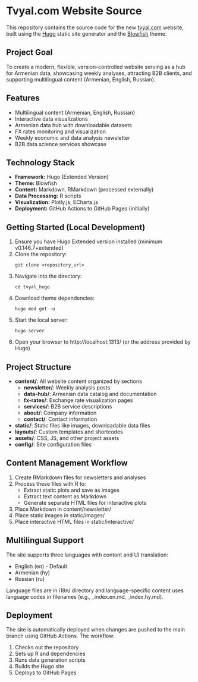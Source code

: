 # **Tvyal.com Website Source**
This repository contains the source code for the new [tvyal.com](http://tvyal.com) website, built using the [Hugo](https://gohugo.io/) static site generator and the [Blowfish](https://blowfish.page/) theme.

## **Project Goal**
To create a modern, flexible, version-controlled website serving as a hub for Armenian data, showcasing weekly analyses, attracting B2B clients, and supporting multilingual content (Armenian, English, Russian).

## **Features**
- Multilingual content (Armenian, English, Russian)
- Interactive data visualizations
- Armenian data hub with downloadable datasets
- FX rates monitoring and visualization
- Weekly economic and data analysis newsletter
- B2B data science services showcase

## **Technology Stack**
- **Framework:** Hugo (Extended Version)
- **Theme:** Blowfish
- **Content:** Markdown, RMarkdown (processed externally)
- **Data Processing:** R scripts
- **Visualization:** Plotly.js, ECharts.js
- **Deployment:** GitHub Actions to GitHub Pages (initially)

## **Getting Started (Local Development)**
1. Ensure you have Hugo Extended version installed (minimum v0.146.7+extended)
2. Clone the repository:
   ```
   git clone <repository_url>
   ```
3. Navigate into the directory:
   ```
   cd tvyal_hugo
   ```
4. Download theme dependencies:
   ```
   hugo mod get -u
   ```
5. Start the local server:
   ```
   hugo server
   ```
6. Open your browser to http://localhost:1313/ (or the address provided by Hugo)

## **Project Structure**
- **content/**: All website content organized by sections
  - **newsletter/**: Weekly analysis posts
  - **data-hub/**: Armenian data catalog and documentation
  - **fx-rates/**: Exchange rate visualization pages
  - **services/**: B2B service descriptions
  - **about/**: Company information
  - **contact/**: Contact information
- **static/**: Static files like images, downloadable data files
- **layouts/**: Custom templates and shortcodes
- **assets/**: CSS, JS, and other project assets
- **config/**: Site configuration files

## **Content Management Workflow**
1. Create RMarkdown files for newsletters and analyses
2. Process these files with R to:
   - Extract static plots and save as images
   - Extract text content as Markdown
   - Generate separate HTML files for interactive plots
3. Place Markdown in content/newsletter/
4. Place static images in static/images/
5. Place interactive HTML files in static/interactive/

## **Multilingual Support**
The site supports three languages with content and UI translation:
- English (en) - Default
- Armenian (hy)
- Russian (ru)

Language files are in i18n/ directory and language-specific content uses language codes in filenames (e.g., _index.en.md, _index.hy.md).

## **Deployment**
The site is automatically deployed when changes are pushed to the main branch using GitHub Actions. The workflow:
1. Checks out the repository
2. Sets up R and dependencies
3. Runs data generation scripts
4. Builds the Hugo site
5. Deploys to GitHub Pages
